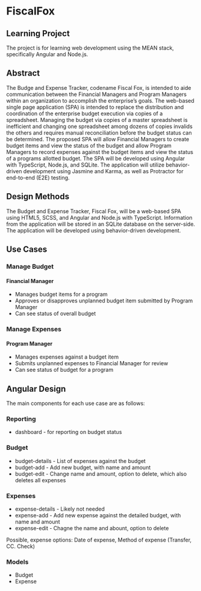 # FiscalFox

## Learning Project

The project is for learning web development using the MEAN stack, specifically Angular and Node.js.

## Abstract

The Budge and Expense Tracker, codename Fiscal Fox, is intended to aide communication between the Financial Managers and Program Managers within an organization to accomplish the enterprise’s goals. The web-based single page application (SPA) is intended to replace the distribution and coordination of the enterprise budget execution via copies of a spreadsheet. Managing the budget via copies of a master spreadsheet is inefficient and changing one spreadsheet among dozens of copies invalids the others and requires manual reconciliation before the budget status can be determined. The proposed SPA will allow Financial Managers to create budget items and view the status of the budget and allow Program Managers to record expenses against the budget items and view the status of a programs allotted budget. The SPA will be developed using Angular with TypeScript, Node.js, and SQLite. The application will utilize behavior-driven development using Jasmine and Karma, as well as Protractor for end-to-end (E2E) testing.

## Design Methods

The Budget and Expense Tracker, Fiscal Fox, will be a web-based SPA using HTML5, SCSS, and Angular and Node.js with TypeScript. Information from the application will be stored in an SQLite database on the server-side. The application will be developed using behavior-driven development.

## Use Cases

### Manage Budget

#### Financial Manager

- Manages budget items for a program
- Approves or disapproves unplanned budget item submitted by Program Manager
- Can see status of overall budget

### Manage Expenses

#### Program Manager

- Manages expenses against a budget item
- Submits unplanned expenses to Financial Manager for review
- Can see status of budget for a program

## Angular Design

The main components for each use case are as follows:

### Reporting

- dashboard - for reporting on budget status

### Budget

- budget-details - List of expenses against the budget
- budget-add - Add new budget, with name and amount
- budget-edit - Change name and amount, option to delete, which also deletes all expenses

### Expenses

- expense-details - Likely not needed
- expense-add - Add new expense against the detailed budget, with name and amount
- expense-edit - Chagne the name and abount, option to delete

Possible, expense options: Date of expense, Method of expense (Transfer, CC. Check)

### Models

- Budget
- Expense
